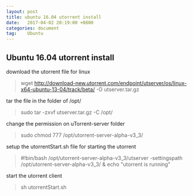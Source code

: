 ```yaml
---
layout: post
title: ubuntu 16.04 utorrent install
date:	2017-04-02 20:19:00 +0800
categories: document
tag:	Ubuntu
---
```


## Ubuntu 16.04 utorrent install


download the utorrent file for linux

>	wget http://download-new.utorrent.com/endpoint/utserver/os/linux-x64-ubuntu-13-04/track/beta/ -O utserver.tar.gz

tar the file in the folder of /opt/

>	sudo tar -zxvf utserver.tar.gz -C /opt/

change the permission on uTorrent-server folder

>	sudo chmod 777 /opt/utorrent-server-alpha-v3_3/

setup the utorrentStart.sh file for starting the utorrent

>	#!bin/bash
>	/opt/utorrent-server-alpha-v3_3/utserver -settingspath /opt/utorrent-server-alpha-v3_3/ &
>	echo "utorrent is running"

start the utorrent client

>	sh utorrentStart.sh


